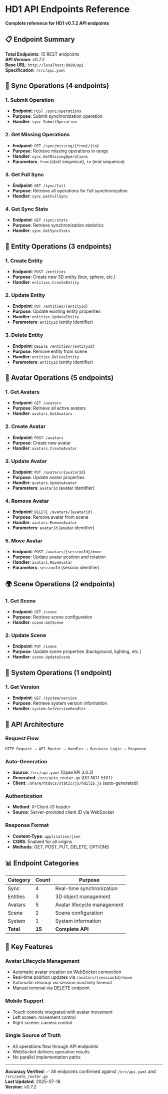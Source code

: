 # HD1 API Endpoints Reference

**Complete reference for HD1 v0.7.2 API endpoints**

## 📋 Endpoint Summary

**Total Endpoints**: 15 REST endpoints  
**API Version**: v0.7.2  
**Base URL**: `http://localhost:8080/api`  
**Specification**: `/src/api.yaml`

## 🔄 Sync Operations (4 endpoints)

### 1. Submit Operation
- **Endpoint**: `POST /sync/operations`
- **Purpose**: Submit synchronization operation
- **Handler**: `sync.SubmitOperation`

### 2. Get Missing Operations
- **Endpoint**: `GET /sync/missing/{from}/{to}`
- **Purpose**: Retrieve missing operations in range
- **Handler**: `sync.GetMissingOperations`
- **Parameters**: `from` (start sequence), `to` (end sequence)

### 3. Get Full Sync
- **Endpoint**: `GET /sync/full`
- **Purpose**: Retrieve all operations for full synchronization
- **Handler**: `sync.GetFullSync`

### 4. Get Sync Stats
- **Endpoint**: `GET /sync/stats`
- **Purpose**: Retrieve synchronization statistics
- **Handler**: `sync.GetSyncStats`

## 🎯 Entity Operations (3 endpoints)

### 1. Create Entity
- **Endpoint**: `POST /entities`
- **Purpose**: Create new 3D entity (box, sphere, etc.)
- **Handler**: `entities.CreateEntity`

### 2. Update Entity
- **Endpoint**: `PUT /entities/{entityId}`
- **Purpose**: Update existing entity properties
- **Handler**: `entities.UpdateEntity`
- **Parameters**: `entityId` (entity identifier)

### 3. Delete Entity
- **Endpoint**: `DELETE /entities/{entityId}`
- **Purpose**: Remove entity from scene
- **Handler**: `entities.DeleteEntity`
- **Parameters**: `entityId` (entity identifier)

## 👥 Avatar Operations (5 endpoints)

### 1. Get Avatars
- **Endpoint**: `GET /avatars`
- **Purpose**: Retrieve all active avatars
- **Handler**: `avatars.GetAvatars`

### 2. Create Avatar
- **Endpoint**: `POST /avatars`
- **Purpose**: Create new avatar
- **Handler**: `avatars.CreateAvatar`

### 3. Update Avatar
- **Endpoint**: `PUT /avatars/{avatarId}`
- **Purpose**: Update avatar properties
- **Handler**: `avatars.UpdateAvatar`
- **Parameters**: `avatarId` (avatar identifier)

### 4. Remove Avatar
- **Endpoint**: `DELETE /avatars/{avatarId}`
- **Purpose**: Remove avatar from scene
- **Handler**: `avatars.RemoveAvatar`
- **Parameters**: `avatarId` (avatar identifier)

### 5. Move Avatar
- **Endpoint**: `POST /avatars/{sessionId}/move`
- **Purpose**: Update avatar position and rotation
- **Handler**: `avatars.MoveAvatar`
- **Parameters**: `sessionId` (session identifier)

## 🌍 Scene Operations (2 endpoints)

### 1. Get Scene
- **Endpoint**: `GET /scene`
- **Purpose**: Retrieve scene configuration
- **Handler**: `scene.GetScene`

### 2. Update Scene
- **Endpoint**: `PUT /scene`
- **Purpose**: Update scene properties (background, lighting, etc.)
- **Handler**: `scene.UpdateScene`

## 🔧 System Operations (1 endpoint)

### 1. Get Version
- **Endpoint**: `GET /system/version`
- **Purpose**: Retrieve system version information
- **Handler**: `system.GetVersionHandler`

## 🔗 API Architecture

### Request Flow
```
HTTP Request → API Router → Handler → Business Logic → Response
```

### Auto-Generation
- **Source**: `/src/api.yaml` (OpenAPI 3.0.3)
- **Generated**: `/src/auto_router.go` (DO NOT EDIT)
- **Client**: `/share/htdocs/static/js/hd1lib.js` (auto-generated)

### Authentication
- **Method**: X-Client-ID header
- **Source**: Server-provided client ID via WebSocket

### Response Format
- **Content-Type**: `application/json`
- **CORS**: Enabled for all origins
- **Methods**: GET, POST, PUT, DELETE, OPTIONS

## 📊 Endpoint Categories

| Category | Count | Purpose |
|----------|--------|---------|
| Sync | 4 | Real-time synchronization |
| Entities | 3 | 3D object management |
| Avatars | 5 | Avatar lifecycle management |
| Scene | 2 | Scene configuration |
| System | 1 | System information |
| **Total** | **15** | **Complete API** |

## 🎯 Key Features

### Avatar Lifecycle Management
- Automatic avatar creation on WebSocket connection
- Real-time position updates via `/avatars/{sessionId}/move`
- Automatic cleanup via session inactivity timeout
- Manual removal via DELETE endpoint

### Mobile Support
- Touch controls integrated with avatar movement
- Left screen: movement control
- Right screen: camera control

### Single Source of Truth
- All operations flow through API endpoints
- WebSocket delivers operation results
- No parallel implementation paths

---

**Accuracy Verified**: ✅ All endpoints confirmed against `/src/api.yaml` and `/src/auto_router.go`  
**Last Updated**: 2025-07-18  
**Version**: v0.7.2